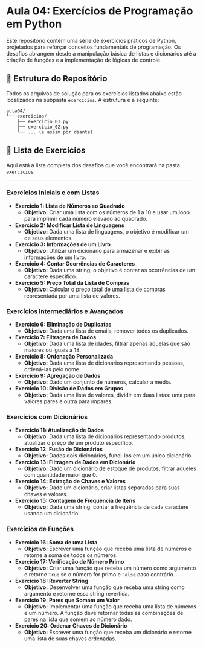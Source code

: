 # Aula 04: Exercícios de Programação em Python

Este repositório contém uma série de exercícios práticos de Python, projetados para reforçar conceitos fundamentais de programação. Os desafios abrangem desde a manipulação básica de listas e dicionários até a criação de funções e a implementação de lógicas de controle.

## 📂 Estrutura do Repositório

Todos os arquivos de solução para os exercícios listados abaixo estão localizados na subpasta `exercicios`. A estrutura é a seguinte:

```
aula04/
└── exercicios/
    ├── exercicio_01.py
    ├── exercicio_02.py
    └── ... (e assim por diante)
```

## 📝 Lista de Exercícios

Aqui está a lista completa dos desafios que você encontrará na pasta `exercicios`.

---

### **Exercícios Iniciais e com Listas**

-   **Exercício 1: Lista de Números ao Quadrado**
    -   **Objetivo:** Criar uma lista com os números de 1 a 10 e usar um loop para imprimir cada número elevado ao quadrado.
-   **Exercício 2: Modificar Lista de Linguagens**
    -   **Objetivo:** Dada uma lista de linguagens, o objetivo é modificar um de seus elementos.
-   **Exercício 3: Informações de um Livro**
    -   **Objetivo:** Utilizar um dicionário para armazenar e exibir as informações de um livro.
-   **Exercício 4: Contar Ocorrências de Caracteres**
    -   **Objetivo:** Dada uma string, o objetivo é contar as ocorrências de um caractere específico.
-   **Exercício 5: Preço Total da Lista de Compras**
    -   **Objetivo:** Calcular o preço total de uma lista de compras representada por uma lista de valores.

### **Exercícios Intermediários e Avançados**

-   **Exercício 6: Eliminação de Duplicatas**
    -   **Objetivo:** Dada uma lista de emails, remover todos os duplicados.
-   **Exercício 7: Filtragem de Dados**
    -   **Objetivo:** Dada uma lista de idades, filtrar apenas aquelas que são maiores ou iguais a 18.
-   **Exercício 8: Ordenação Personalizada**
    -   **Objetivo:** Dada uma lista de dicionários representando pessoas, ordená-las pelo nome.
-   **Exercício 9: Agregação de Dados**
    -   **Objetivo:** Dado um conjunto de números, calcular a média.
-   **Exercício 10: Divisão de Dados em Grupos**
    -   **Objetivo:** Dada uma lista de valores, dividir em duas listas: uma para valores pares e outra para ímpares.

### **Exercícios com Dicionários**

-   **Exercício 11: Atualização de Dados**
    -   **Objetivo:** Dada uma lista de dicionários representando produtos, atualizar o preço de um produto específico.
-   **Exercício 12: Fusão de Dicionários**
    -   **Objetivo:** Dados dois dicionários, fundi-los em um único dicionário.
-   **Exercício 13: Filtragem de Dados em Dicionário**
    -   **Objetivo:** Dado um dicionário de estoque de produtos, filtrar aqueles com quantidade maior que 0.
-   **Exercício 14: Extração de Chaves e Valores**
    -   **Objetivo:** Dado um dicionário, criar listas separadas para suas chaves e valores.
-   **Exercício 15: Contagem de Frequência de Itens**
    -   **Objetivo:** Dada uma string, contar a frequência de cada caractere usando um dicionário.

### **Exercícios de Funções**

-   **Exercício 16: Soma de uma Lista**
    -   **Objetivo:** Escrever uma função que receba uma lista de números e retorne a soma de todos os números.
-   **Exercício 17: Verificação de Número Primo**
    -   **Objetivo:** Criar uma função que receba um número como argumento e retorne `True` se o número for primo e `False` caso contrário.
-   **Exercício 18: Reverter String**
    -   **Objetivo:** Desenvolver uma função que receba uma string como argumento e retorne essa string revertida.
-   **Exercício 19: Pares que Somam um Valor**
    -   **Objetivo:** Implementar uma função que receba uma lista de números e um número. A função deve retornar todas as combinações de pares na lista que somem ao número dado.
-   **Exercício 20: Ordenar Chaves de Dicionário**
    -   **Objetivo:** Escrever uma função que receba um dicionário e retorne uma lista de suas chaves ordenadas.